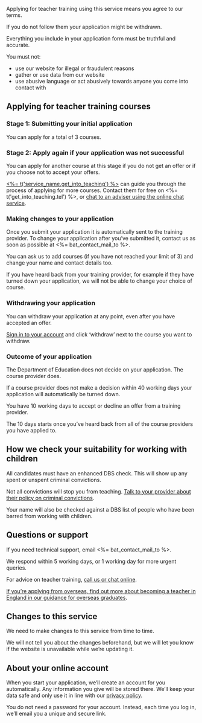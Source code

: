 Applying for teacher training using this service means you agree to our terms.

If you do not follow them your application might be withdrawn.

Everything you include in your application form must be truthful and accurate.

You must not:

- use our website for illegal or fraudulent reasons
- gather or use data from our website
- use abusive language or act abusively towards anyone you come into contact with

## Applying for teacher training courses

### Stage 1: Submitting your initial application

You can apply for a total of 3 courses.

### Stage 2: Apply again if your application was not successful

You can apply for another course at this stage if you do not get an offer or if you choose not to accept your offers.

[<%= t('service_name.get_into_teaching') %>](<%= t('get_into_teaching.url') %>) can guide you through the process of applying for more courses. Contact them for free on <%= t('get_into_teaching.tel') %>, or [chat to an adviser using the online chat service](<%= t('get_into_teaching.url_online_chat') %>).

### Making changes to your application

Once you submit your application it is automatically sent to the training provider. To change your application after you’ve submitted it, contact us as soon as possible at <%= bat_contact_mail_to %>.

You can ask us to add courses (if you have not reached your limit of 3) and change your name and contact details too.

If you have heard back from your training provider, for example if they have turned down your application, we will not be able to change your choice of course.

### Withdrawing your application

You can withdraw your application at any point, even after you have accepted an offer.

[Sign in to your account](<%= candidate_interface_sign_in_path %>) and click ‘withdraw’ next to the course you want to withdraw.

### Outcome of your application

The Department of Education does not decide on your application. The course provider does.

If a course provider does not make a decision within 40 working days your application will automatically be turned down.

You have 10 working days to accept or decline an offer from a training provider.

The 10 days starts once you’ve heard back from all of the course providers you have applied to.

## How we check your suitability for working with children

All candidates must have an enhanced DBS check. This will show up any spent or unspent criminal convictions.

Not all convictions will stop you from teaching. [Talk to your provider about their policy on criminal convictions](https://www.gov.uk/exoffenders-and-employment).

Your name will also be checked against a DBS list of people who have been barred from working with children.

## Questions or support

If you need technical support, email <%= bat_contact_mail_to %>.

We respond within 5 working days, or 1 working day for more urgent queries.

For advice on teacher training, [call us or chat online](https://getintoteaching.education.gov.uk/#talk-to-us).

[If you’re applying from overseas, find out more about becoming a teacher in England in our guidance for overseas graduates](https://getintoteaching.education.gov.uk/train-to-teach-in-england-as-an-international-student).


## Changes to this service

We need to make changes to this service from time to time.

We will not tell you about the changes beforehand, but we will let you know if the website is unavailable while we’re updating it.

## About your online account

When you start your application, we’ll create an account for you automatically. Any information you give will be stored there. We’ll keep your data safe and only use it in line with our [privacy policy](<%= candidate_interface_privacy_policy_path %>).

You do not need a password for your account. Instead, each time you log in, we’ll email you a unique and secure link.
